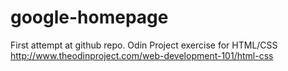 google-homepage
===============

First attempt at github repo. Odin Project exercise for HTML/CSS 
http://www.theodinproject.com/web-development-101/html-css
